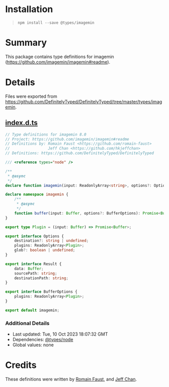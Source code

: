 # Installation
> `npm install --save @types/imagemin`

# Summary
This package contains type definitions for imagemin (https://github.com/imagemin/imagemin#readme).

# Details
Files were exported from https://github.com/DefinitelyTyped/DefinitelyTyped/tree/master/types/imagemin.
## [index.d.ts](https://github.com/DefinitelyTyped/DefinitelyTyped/tree/master/types/imagemin/index.d.ts)
````ts
// Type definitions for imagemin 8.0
// Project: https://github.com/imagemin/imagemin#readme
// Definitions by: Romain Faust <https://github.com/romain-faust>
//                 Jeff Chan <https://github.com/hkjeffchan>
// Definitions: https://github.com/DefinitelyTyped/DefinitelyTyped

/// <reference types="node" />

/**
 * @async
 */
declare function imagemin(input: ReadonlyArray<string>, options?: Options): Promise<Result[]>;

declare namespace imagemin {
    /**
     * @async
     */
    function buffer(input: Buffer, options?: BufferOptions): Promise<Buffer>;
}

export type Plugin = (input: Buffer) => Promise<Buffer>;

export interface Options {
    destination?: string | undefined;
    plugins: ReadonlyArray<Plugin>;
    glob?: boolean | undefined;
}

export interface Result {
    data: Buffer;
    sourcePath: string;
    destinationPath: string;
}

export interface BufferOptions {
    plugins: ReadonlyArray<Plugin>;
}

export default imagemin;

````

### Additional Details
 * Last updated: Tue, 10 Oct 2023 18:07:32 GMT
 * Dependencies: [@types/node](https://npmjs.com/package/@types/node)
 * Global values: none

# Credits
These definitions were written by [Romain Faust](https://github.com/romain-faust), and [Jeff Chan](https://github.com/hkjeffchan).
